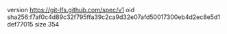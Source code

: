 version https://git-lfs.github.com/spec/v1
oid sha256:f7af0c4d89c32f795ffa39c2ca9d32e07afd50017300eb4d2ec8e5d1def77015
size 354

